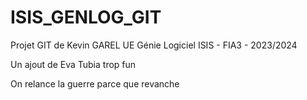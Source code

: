# ISIS_GENLOG_GIT

Projet GIT de Kevin GAREL
UE Génie Logiciel
ISIS - FIA3 - 2023/2024

Un ajout de Eva Tubia trop fun

On relance la guerre parce que revanche